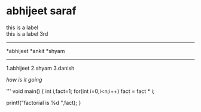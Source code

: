 **abhijeet saraf**
===
this is a label  
this is a label
3rd

---
*abhijeet
*ankit
*shyam

---

1.abhijeet
2.shyam
3.danish

*how is it going*

'''
void main()
{
int i,fact=1;
for(int i=0;i<n;i++)
fact = fact * i;

printf("factorial is %d ",fact);
}
```

